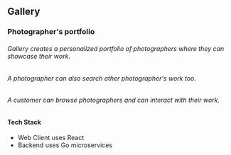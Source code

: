 ## Gallery

### Photographer's portfolio

###### Gallery creates a personalized portfolio of photographers where they can showcase their work.
###### A photographer can also search other photographer's work too. 
###### A customer can browse photographers and can interact with their work.

#### Tech Stack
* Web Client uses React
* Backend uses Go microservices